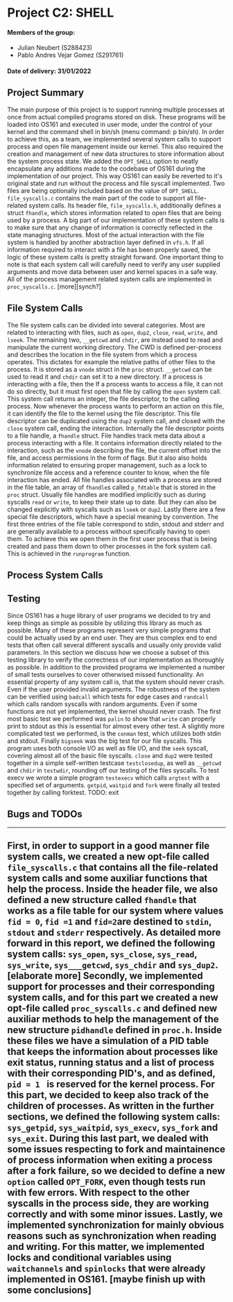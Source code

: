 # Project C2: SHELL
#### Members of the group: 
- Julian Neubert (S288423)
- Pablo Andres Vejar Gomez (S291761)

#### Date of delivery: 31/01/2022

## Project Summary
The main purpose of this project is to support running multiple processes at once from actual compiled programs stored on disk. These programs will be loaded into OS161 and executed in user mode, under the control of your kernel and the command shell in bin/sh (menu command: p bin/sh). 
In order to achieve this, as a team, we implemented several system calls to support process and open file management inside our kernel. This also required the creation and management of new data structures to store information about the system process state.
We added the `OPT_SHELL` option to neatly encapsulate any additions made to the codebase of OS161 during the implementation of our project. This way OS161 can easily be reverted to it's original state and run without the process and file syscall implemented. Two files are being optionally included based on the value of `OPT_SHELL`.
`file_syscalls.c` contains the main part of the code to support all file-related system calls. Its header file, `file_syscalls.h`, additionally defines a struct `fhandle`, which stores information related to open files that are being used by a process. A big part of our implementation of these system calls is to make sure that any change of information is correctly reflected in the state managing structures. Most of the actual interaction with the file system is handled by another abstraction layer defined in `vfs.h`. If all information required to interact with a file has been properly saved, the logic of these system calls is pretty straight forward. One important thing to note is that each system call will carefully need to verify any user supplied arguments and move data between user and kernel spaces in a safe way.
All of the process management related system calls are implemented in `proc_syscalls.c`. [more][synch?]

## File System Calls
The file system calls can be divided into several categories. Most are related to interacting with files, such as `open`, `dup2`, `close`, `read`, `write`, and `lseek`. The remaining two, `__getcwd` and `chdir`, are instead used to read and manipulate the current working directory.
The CWD is defined per-process and describes the location in the file system from which a process operates. This dictates for example the relative paths of other files to the process. It is stored as a `vnode` struct in the `proc` struct. `__getcwd` can be used to read it and `chdir` can set it to a new directory.
If a process is interacting with a file, then the 
If a process wants to access a file, it can not do so directly, but it must first open that file by calling the `open` system call. This system call returns an integer, the file descriptor, to the calling process. Now whenever the process wants to perform an action on this file, it can identify the file to the kernel using the file descriptor. This file descriptor can be duplicated using the `dup2` system call, and closed with the `close` system call, ending the interaction.
Internally the file descriptor points to a file handle, a `fhandle` struct. File handles track meta data about a process interacting with a file. It contains information directly related to the interaction, such as the `vnode` describing the file, the current offset into the file, and access permissions in the form of flags. But it also also holds information related to ensuring proper management, such as a lock to synchronize file access and a reference counter to know, when the file interaction has ended.
All file handles associated with a process are stored in the file table, an array of `fhandle`s called `p_fdtable` that is stored in the `proc` struct. Usually file handles are modified implicitly such as during syscalls `read` or `write`, to keep their state up to date. But they can also be changed explicitly with syscalls such as `lseek` or `dup2`.
Lastly there are a few special file descriptors, which have a special meaning by convention. The first three entries of the file table correspond to stdin, stdout and stderr and are generally available to a process without specifically having to open them. To achieve this we open them in the first user process that is being created and pass them down to other processes in the fork system call. This is achieved in the `runprogram` function.

## Process System Calls

## Testing
Since OS161 has a huge library of user programs we decided to try and keep things as simple as possible by utilizing this library as much as possible. Many of these programs represent very simple programs that could be actually used by an end user. They are thus complex end to end tests that often call several different syscalls and usually only provide valid parameters. In this section we discuss how we choose a subset of this testing library to verify the correctness of our implementation as thoroughly as possible. In addition to the provided programs we implemented a number of small tests ourselves to cover otherwised missed functionality.
An essential property of any system call is, that the system should never crash. Even if the user provided invalid arguments. The robustness of the system can be verified using `badcall` which tests for edge cases and `randcall` which calls random syscalls with random arguments. Even if some functions are not yet implemented, the kernel should never crash.
The first most basic test we performed was `palin` to show that `write` can properly print to stdout as this is essential for almost every other test. A slightly more complicated test we performed, is the `conman` test, which utilizes both stdin and stdout. Finally `bigseek` was the big test for our file syscalls. This program uses both console I/O as well as file I/O, and the `seek` syscall, covering almost all of the basic file syscalls. `close` and `dup2` were tested together in a simple self-written testcase `testclosedup`, as well as `__getcwd` and `chdir` in `testwdir`, rounding off our testing of the files syscalls.
To test execv we wrote a simple program `testexecv` which calls `argtest` with a specified set of arguments. `getpid`, `waitpid` and `fork` were finally all tested together by calling forktest. TODO: exit

## Bugs and TODOs

-----------
First, in order to support in a good manner file system calls, we created a new opt-file called `file_syscalls.c` that contains all the file-related system calls and some auxiliar functions that help the process. Inside the header file, we also defined a new structure called `fhandle` that works as a file table for our system where values `fid = 0`, `fid =1` and `fid=2`are destined to `stdin`, `stdout` and `stderr` respectively. As detailed more forward in this report, we defined the following system calls: `sys_open`, `sys_close`, `sys_read`, `sys_write`, `sys___getcwd`, `sys_chdir` and `sys_dup2`. [elaborate more]
Secondly, we implemented support for processes and their corresponding system calls, and for this part we created a new opt-file called `proc_syscalls.c` and defined new auxiliar methods to help the management of the new structure `pidhandle` defined in `proc.h`. Inside these files we have a simulation of a PID table that keeps the information about processes like exit status, running status and a list of process with their corresponding PID's, and as defined, `pid = 1 ` is reserved for the kernel process. For this part, we decided to keep also track of the children of processes. As written in the further sections, we defined the following system calls: `sys_getpid`, `sys_waitpid`, `sys_execv`, `sys_fork` and `sys_exit`. 
During this last part, we dealed with some issues respecting to fork and maintainence of process information when exiting a process after a fork failure, so we decided to define a new `option` called `OPT_FORK`, even though tests run with few errors. With respect to the other syscalls in the process side, they are working correctly and with some minor issues.
Lastly, we implemented synchronization for mainly obvious reasons such as synchronization when reading and writing. For this matter, we implemented locks and conditional variables using `waitchannels` and `spinlocks` that were already implemented in OS161. [maybe finish up with some conclusions]
--------------



